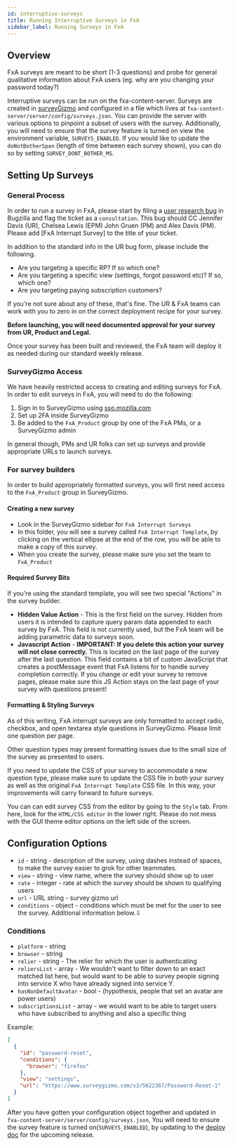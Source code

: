 ```yaml
---
id: interruptive-surveys
title: Running Interruptive Surveys in FxA
sidebar_label: Running Surveys in FxA
---
```


## Overview

FxA surveys are meant to be short (1-3 questions) and probe for general
qualitative information about FxA users (eg. why are you changing your password
today?)

Interruptive surveys can be run on the fxa-content-server. Surveys are created
in [surveyGizmo](https://www.surveygizmo.com/) and configured in a file which
lives at `fxa-content-server/server/config/surveys.json`. You can provide the
server with various options to pinpoint a subset of users with the survey.
Additionally, you will need to ensure that the survey feature is turned on view
the environment variable, `SURVEYS_ENABLED`. If you would like to update the
`doNotBotherSpan` (length of time between each survey shown), you can do so by
setting `SURVEY_DONT_BOTHER_MS`.

## Setting Up Surveys

### General Process

In order to run a survey in FxA, please start by filing a
[user research bug](https://bugzilla.mozilla.org/enter_bug.cgi?product=User%20Research)
in Bugzilla and flag the ticket as a `consultation`. This bug should CC Jennifer
Davis (UR), Chelsea Lewis (EPM) John Gruen (PM) and Alex Davis (PM). Please add
[FxA Interrupt Survey] to the title of your ticket.

In addition to the standard info in the UR bug form, please include the
following.

- Are you targeting a specific RP? If so which one?
- Are you targeting a specific view (settings, forgot password etc)? If so,
  which one?
- Are you targeting paying subscription customers?

If you're not sure about any of these, that's fine. The UR & FxA teams can work
with you to zero in on the correct deployment recipe for your survey.

**Before launching, you will need documented approval for your survey from UR,
Product and Legal.**

Once your survey has been built and reviewed, the FxA team will deploy it as
needed during our standard weekly release.

### SurveyGizmo Access

We have heavily restricted access to creating and editing surveys for FxA. In
order to edit surveys in FxA, you will need to do the following:

1. Sign in to SurveyGizmo using [sso.mozilla.com](https://sso.mozilla.com)
2. Set up 2FA inside SurveyGizmo
3. Be added to the `FxA_Product` group by one of the FxA PMs, or a SurveyGizmo
   admin

In general though, PMs and UR folks can set up surveys and provide appropriate
URLs to launch surveys.

### For survey builders

In order to build appropriately formatted surveys, you will first need access to
the `FxA_Product` group in SurveyGizmo.

#### Creating a new survey

- Look in the SurveyGizmo sidebar for `FxA Interrupt Surveys`
- In this folder, you will see a survey called `FxA Interrupt Template`, by
  clicking on the vertical ellipse at the end of the row, you will be able to
  make a copy of this survey.
- When you create the survey, please make sure you set the team to `FxA_Product`

#### Required Survey Bits

If you're using the standard template, you will see two special "Actions" in the
survey builder.

- **Hidden Value Action** - This is the first field on the survey. Hidden from
  users it is intended to capture query param data appended to each survey by
  FxA. This field is not currently used, but the FxA team will be adding
  parametric data to surveys soon.
- **Javascript Action** - **IMPORTANT: If you delete this action your survey
  will not close correctly.** This is located on the last page of the survey
  after the last question. This field contains a bit of custom JavaScript that
  creates a postMessage event that FxA listens for to handle survey completion
  correctly. If you change or edit your survey to remove pages, please make sure
  this JS Action stays on the last page of your survey with questions present!

#### Formatting & Styling Surveys

As of this writing, FxA interrupt surveys are only formatted to accept radio,
checkbox, and open textarea style questions in SurveyGizmo. Please limit one
question per page.

Other question types may present formatting issues due to the small size of the
survey as presented to users.

If you need to update the CSS of your survey to accommodate a new question type,
please make sure to update the CSS file in both your survey as well as the
original `FxA Interrupt Template` CSS file. In this way, your improvements will
carry forward to future surveys.

You can can edit survey CSS from the editor by going to the `Style` tab. From
here, look for the `HTML/CSS editor` in the lower right. Please do not mess with
the GUI theme editor options on the left side of the screen.

## Configuration Options

- `id` - string - description of the survey, using dashes instead of spaces, to
  make the survey easier to grok for other teammates.
- `view` - string - view name, where the survey should show up to user
- `rate` - integer - rate at which the survey should be shown to qualifying
  users
- `url` - URL string - survey gizmo url
- `conditions` - object - conditions which must be met for the user to see the
  survey. Additional information below.⇩

### Conditions

- `platform` - string
- `browser` - string
- `relier` - string - The relier for which the user is authenticating
- `reliersList` - array - We wouldn't want to filter down to an exact matched
  list here, but would want to be able to survey people signing into service X
  who have already signed into service Y.
- `hasNonDefaultAvatar` - bool - (hypothesis, people that set an avatar are
  power users)
- `subscriptionsList` - array - we would want to be able to target users who
  have subscribed to anything and also a specific thing

Example:

```json
[
  {
    "id": "password-reset",
    "conditions": {
      "browser": "firefox"
    },
    "view": "settings",
    "url": "https://www.surveygizmo.com/s3/5622367/Password-Reset-1"
  }
]
```

After you have gotten your configuration object together and updated in
`fxa-content-server/server/config/surveys.json`, You will need to ensure the
survey feature is turned on(`SURVEYS_ENABLED`), by updating to the
[deploy doc](https://docs.google.com/document/d/1lc5T1ZvQZlhXY6j1l_VMeQT9rs1mN7yYIcHbRPR2IbQ/edit)
for the upcoming release.
